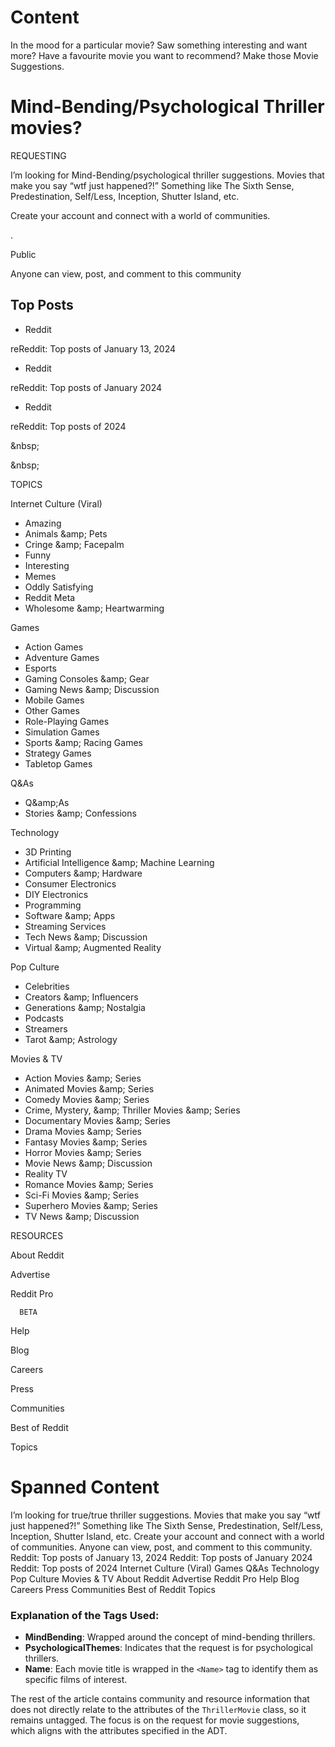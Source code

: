 # Content
<!-- image -->

<!-- image -->

<!-- image -->

In the mood for a particular movie? Saw something interesting and want more? Have a favourite movie you want to recommend? Make those Movie Suggestions.

# Mind-Bending/Psychological Thriller movies?

REQUESTING

I’m looking for Mind-Bending/psychological thriller suggestions. Movies that make you say “wtf just happened?!” Something like The Sixth Sense, Predestination, Self/Less, Inception, Shutter Island, etc.

Create your account and connect with a world of communities.

.

Public

Anyone can view, post, and comment to this community

## Top Posts

- Reddit 

reReddit: Top posts of January 13, 2024
- Reddit 

reReddit: Top posts of January 2024
- Reddit 

reReddit: Top posts of 2024

&amp;nbsp;

&amp;nbsp;

TOPICS

Internet Culture (Viral)

- Amazing
- Animals &amp;amp; Pets
- Cringe &amp;amp; Facepalm
- Funny
- Interesting
- Memes
- Oddly Satisfying
- Reddit Meta
- Wholesome &amp;amp; Heartwarming

Games

- Action Games
- Adventure Games
- Esports
- Gaming Consoles &amp;amp; Gear
- Gaming News &amp;amp; Discussion
- Mobile Games
- Other Games
- Role-Playing Games
- Simulation Games
- Sports &amp;amp; Racing Games
- Strategy Games
- Tabletop Games

Q&amp;As

- Q&amp;amp;As
- Stories &amp;amp; Confessions

Technology

- 3D Printing
- Artificial Intelligence &amp;amp; Machine Learning
- Computers &amp;amp; Hardware
- Consumer Electronics
- DIY Electronics
- Programming
- Software &amp;amp; Apps
- Streaming Services
- Tech News &amp;amp; Discussion
- Virtual &amp;amp; Augmented Reality

Pop Culture

- Celebrities
- Creators &amp;amp; Influencers
- Generations &amp;amp; Nostalgia
- Podcasts
- Streamers
- Tarot &amp;amp; Astrology

Movies &amp; TV

- Action Movies &amp;amp; Series
- Animated Movies &amp;amp; Series
- Comedy Movies &amp;amp; Series
- Crime, Mystery, &amp;amp; Thriller Movies &amp;amp; Series
- Documentary Movies &amp;amp; Series
- Drama Movies &amp;amp; Series
- Fantasy Movies &amp;amp; Series
- Horror Movies &amp;amp; Series
- Movie News &amp;amp; Discussion
- Reality TV
- Romance Movies &amp;amp; Series
- Sci-Fi Movies &amp;amp; Series
- Superhero Movies &amp;amp; Series
- TV News &amp;amp; Discussion

RESOURCES

About Reddit

Advertise

Reddit Pro

      BETA

Help

Blog

Careers

Press

Communities

Best of Reddit

Topics

<!-- image -->

# Spanned Content
<article>
    <request>
        I’m looking for <MindBending>true</MindBending>/<PsychologicalThemes>true</PsychologicalThemes> thriller suggestions. Movies that make you say “wtf just happened?!” Something like 
        <Name>The Sixth Sense</Name>, 
        <Name>Predestination</Name>, 
        <Name>Self/Less</Name>, 
        <Name>Inception</Name>, 
        <Name>Shutter Island</Name>, 
        etc.
    </request>
    <community>
        Create your account and connect with a world of communities.
    </community>
    <public>
        Anyone can view, post, and comment to this community.
    </public>
    <topPosts>
        <post>Reddit: Top posts of January 13, 2024</post>
        <post>Reddit: Top posts of January 2024</post>
        <post>Reddit: Top posts of 2024</post>
    </topPosts>
    <topics>
        <topic>Internet Culture (Viral)</topic>
        <topic>Games</topic>
        <topic>Q&amp;As</topic>
        <topic>Technology</topic>
        <topic>Pop Culture</topic>
        <topic>Movies &amp; TV</topic>
    </topics>
    <resources>
        <resource>About Reddit</resource>
        <resource>Advertise</resource>
        <resource>Reddit Pro</resource>
        <resource>Help</resource>
        <resource>Blog</resource>
        <resource>Careers</resource>
        <resource>Press</resource>
        <resource>Communities</resource>
        <resource>Best of Reddit</resource>
        <resource>Topics</resource>
    </resources>
</article>



### Explanation of the Tags Used:
- **MindBending**: Wrapped around the concept of mind-bending thrillers.
- **PsychologicalThemes**: Indicates that the request is for psychological thrillers.
- **Name**: Each movie title is wrapped in the `<Name>` tag to identify them as specific films of interest.

The rest of the article contains community and resource information that does not directly relate to the attributes of the `ThrillerMovie` class, so it remains untagged. The focus is on the request for movie suggestions, which aligns with the attributes specified in the ADT.
